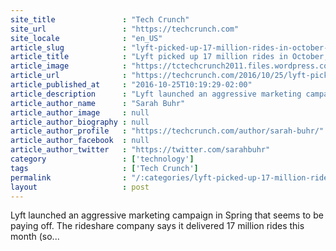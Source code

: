 ```yaml
---
site_title               : "Tech Crunch"
site_url                 : "https://techcrunch.com"
site_locale              : "en_US"
article_slug             : "lyft-picked-up-17-million-rides-in-october-up-more-than-twice-that-amount-from-last-year"
article_title            : "Lyft picked up 17 million rides in October, up more than twice that amount from last year"
article_image            : "https://tctechcrunch2011.files.wordpress.com/2016/04/lyft_pink_mustache.jpg?w=764&h=400&crop=1"
article_url              : "https://techcrunch.com/2016/10/25/lyft-picked-up-17-million-rides-in-october-up-more-than-twice-that-amount-from-last-year/"
article_published_at     : "2016-10-25T10:19:29-02:00"
article_description      : "Lyft launched an aggressive marketing campaign in Spring that seems to be paying off. The rideshare company says it delivered 17 million rides this month (so..."
article_author_name      : "Sarah Buhr"
article_author_image     : null
article_author_biography : null
article_author_profile   : "https://techcrunch.com/author/sarah-buhr/"
article_author_facebook  : null
article_author_twitter   : "https://twitter.com/sarahbuhr"
category                 : ['technology']
tags                     : ['Tech Crunch']
permalink                : "/:categories/lyft-picked-up-17-million-rides-in-october-up-more-than-twice-that-amount-from-last-year/"
layout                   : post
---
```


Lyft launched an aggressive marketing campaign in Spring that seems to be paying off. The rideshare company says it delivered 17 million rides this month (so...

